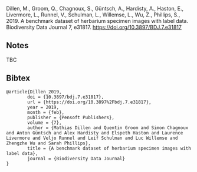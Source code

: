 Dillen, M., Groom, Q., Chagnoux, S., Güntsch, A., Hardisty, A., Haston, E., Livermore, L., Runnel, V., Schulman, L., Willemse, L., Wu, Z., Phillips, S., 2019. A benchmark dataset of herbarium specimen images with label data. Biodiversity Data Journal 7, e31817. https://doi.org/10.3897/BDJ.7.e31817 

## Notes

TBC

## Bibtex
```{bibtex}
@article{Dillen_2019,
        doi = {10.3897/bdj.7.e31817},
        url = {https://doi.org/10.3897%2Fbdj.7.e31817},
        year = 2019,
        month = {feb},
        publisher = {Pensoft Publishers},
        volume = {7},
        author = {Mathias Dillen and Quentin Groom and Simon Chagnoux and Anton Güntsch and Alex Hardisty and Elspeth Haston and Laurence Livermore and Veljo Runnel and Leif Schulman and Luc Willemse and Zhengzhe Wu and Sarah Phillips},
        title = {A benchmark dataset of herbarium specimen images with label data},
        journal = {Biodiversity Data Journal}
}
```
